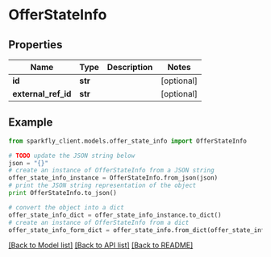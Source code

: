 # OfferStateInfo


## Properties
Name | Type | Description | Notes
------------ | ------------- | ------------- | -------------
**id** | **str** |  | [optional] 
**external_ref_id** | **str** |  | [optional] 

## Example

```python
from sparkfly_client.models.offer_state_info import OfferStateInfo

# TODO update the JSON string below
json = "{}"
# create an instance of OfferStateInfo from a JSON string
offer_state_info_instance = OfferStateInfo.from_json(json)
# print the JSON string representation of the object
print OfferStateInfo.to_json()

# convert the object into a dict
offer_state_info_dict = offer_state_info_instance.to_dict()
# create an instance of OfferStateInfo from a dict
offer_state_info_form_dict = offer_state_info.from_dict(offer_state_info_dict)
```
[[Back to Model list]](../README.md#documentation-for-models) [[Back to API list]](../README.md#documentation-for-api-endpoints) [[Back to README]](../README.md)


